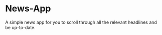 # News-App
A simple news app for you to scroll through all the relevant headlines and be up-to-date.
